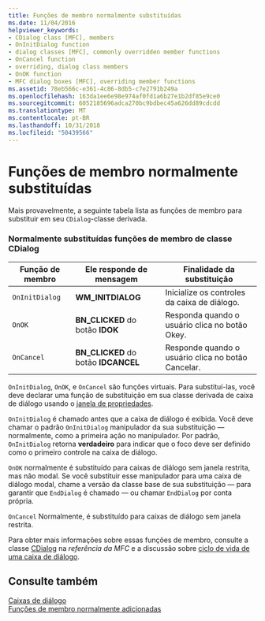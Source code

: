 ```yaml
---
title: Funções de membro normalmente substituídas
ms.date: 11/04/2016
helpviewer_keywords:
- CDialog class [MFC], members
- OnInitDialog function
- dialog classes [MFC], commonly overridden member functions
- OnCancel function
- overriding, dialog class members
- OnOK function
- MFC dialog boxes [MFC], overriding member functions
ms.assetid: 78eb566c-e361-4c86-8db5-c7e2791b249a
ms.openlocfilehash: 163da1ee6e98e974af0fd1a6b27e1b2df85e9ce0
ms.sourcegitcommit: 6052185696adca270bc9bdbec45a626dd89cdcdd
ms.translationtype: MT
ms.contentlocale: pt-BR
ms.lasthandoff: 10/31/2018
ms.locfileid: "50439566"
---
```

# <a name="commonly-overridden-member-functions"></a>Funções de membro normalmente substituídas

Mais provavelmente, a seguinte tabela lista as funções de membro para substituir em seu `CDialog`-classe derivada.

### <a name="commonly-overridden-member-functions-of-class-cdialog"></a>Normalmente substituídas funções de membro de classe CDialog

|Função de membro|Ele responde de mensagem|Finalidade da substituição|
|---------------------|----------------------------|-----------------------------|
|`OnInitDialog`|**WM_INITDIALOG**|Inicialize os controles da caixa de diálogo.|
|`OnOK`|**BN_CLICKED** do botão **IDOK**|Responda quando o usuário clica no botão Okey.|
|`OnCancel`|**BN_CLICKED** do botão **IDCANCEL**|Responde quando o usuário clica no botão Cancelar.|

`OnInitDialog`, `OnOK`, e `OnCancel` são funções virtuais. Para substituí-las, você deve declarar uma função de substituição em sua classe derivada de caixa de diálogo usando o [janela de propriedades](/visualstudio/ide/reference/properties-window).

`OnInitDialog` é chamado antes que a caixa de diálogo é exibida. Você deve chamar o padrão `OnInitDialog` manipulador da sua substituição — normalmente, como a primeira ação no manipulador. Por padrão, `OnInitDialog` retorna **verdadeiro** para indicar que o foco deve ser definido como o primeiro controle na caixa de diálogo.

`OnOK` normalmente é substituído para caixas de diálogo sem janela restrita, mas não modal. Se você substituir esse manipulador para uma caixa de diálogo modal, chame a versão da classe base de sua substituição — para garantir que `EndDialog` é chamado — ou chamar `EndDialog` por conta própria.

`OnCancel` Normalmente, é substituído para caixas de diálogo sem janela restrita.

Para obter mais informações sobre essas funções de membro, consulte a classe [CDialog](../mfc/reference/cdialog-class.md) na *referência da MFC* e a discussão sobre [ciclo de vida de uma caixa de diálogo](../mfc/life-cycle-of-a-dialog-box.md).

## <a name="see-also"></a>Consulte também

[Caixas de diálogo](../mfc/dialog-boxes.md)<br/>
[Funções de membro normalmente adicionadas](../mfc/commonly-added-member-functions.md)
